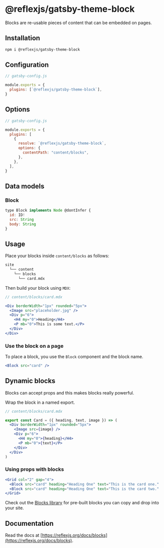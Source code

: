 # @reflexjs/gatsby-theme-block

Blocks are re-usable pieces of content that can be embedded on pages.

## Installation

```sh
npm i @reflexjs/gatsby-theme-block
```

## Configuration

```js
// gatsby-config.js

module.exports = {
  plugins: [`@reflexjs/gatsby-theme-block`],
}
```

## Options

```js
// gatsby-config.js

module.exports = {
  plugins: [
    {
      resolve: `@reflexjs/gatsby-theme-block`,
      options: {
        contentPath: "content/blocks",
      },
    },
  ],
}
```

## Data models

### Block

```js
type Block implements Node @dontInfer {
  id: ID!
  src: String
  body: String
}
```

## Usage

Place your blocks inside `content/blocks` as follows:

```sh
site
  └── content
    └── blocks
      └── card.mdx
```

Then build your block using `MDX`:

```jsx
// content/blocks/card.mdx

<Div borderWidth="1px" rounded="5px">
  <Image src="placeholder.jpg" />
  <Div p="6">
    <H4 my="0">Heading</H4>
    <P mb="0">This is some text.</P>
  </Div>
</Div>
```

### Use the block on a page

To place a block, you use the `Block` component and the block name.

```jsx
<Block src="card" />
```

## Dynamic blocks

Blocks can accept props and this makes blocks really powerful.

Wrap the block in a named export.

```jsx
// content/blocks/card.mdx

export const Card = ({ heading, text, image }) => (
  <Div borderWidth="1px" rounded="5px">
    <Image src={image} />
    <Div p="6">
      <H4 my="0">{heading}</H4>
      <P mb="0">{text}</P>
    </Div>
  </Div>
)
```

### Using props with blocks

```jsx
<Grid col="2" gap="4">
  <Block src="card" heading="Heading One" text="This is the card one." />
  <Block src="card" heading="Heading One" text="This is the card two." />
</Grid>
```

Check out the [Blocks library](https://reflexjs.org/library/blocks) for pre-built blocks you can copy and drop into your site.

## Documentation

Read the docs at [https://reflexjs.org/docs/blocks](https://reflexjs.org/docs/blocks).
